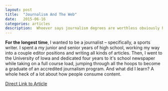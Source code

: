 ```yaml
---
layout: post
title:  "Journalism And The Web"
date:   2015-06-16
categories: articles
description:  Whoever says journalism degrees are worthless obviously hasn’t worked online where content, as they say, is king.
---
```

<b>For the longest time</b>, I wanted to be a journalist – specifically, a sports writer. I spent a my junior and senior years of high school, working my way into a couple editor positions and writing all kinds of articles. Then, I went to the University of Iowa and dedicated four years to it's school newspaper while taking on a full course load, jumping through all the hoops to become a graduate of an accredited journalism program. And what did I learn? A whole heck of a lot about how people consume content.

[Direct Link to Article](http://www.visionary.com/web-design-news/what-journalism-taught-me-about-the-web.html)